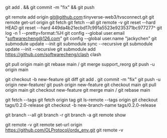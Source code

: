 
git add . && git commit -m "fix" && git push

git remote add origin git@github.com:tinyverse-web3/tvsconnect.git
git remote get-url origin
git fetch
git fetch --all
git remote -v
git reset --hard HEAD
git reset --hard 449da4b21ecbd17c991a5523e9235371bc977277^
git log -n 1 --pretty=format:%H
git config --global user.email "softwarecheng@126.com"
git config --global user.name "jackychen"
git submodule update --init
git submodule sync --recursive
git submodule update --init --recursive
git submodule add https://github.com/softwarecheng/clash clash

git pull origin main
git rebase main / git merge support_reorg
git push -u origin main

git checkout -b new-feature
git diff
git add .
git commit -m "fix"
git push -u origin new-feature/ git push origin new-feature
git checkout main
git pull origin main
git checkout new-feature
git merge main / git rebase main

git fetch --tags
git fetch origin tag <tagname>
git ls-remote --tags origin
git checkout tags/0.2.0-release
git checkout -b new-branch-name tags/0.2.0-release

git branch --all
git branch -r
git branch -a
git remote show <remote-name>

git remote -v
git remote set-url origin https://github.com/OLProtocol/ordx_env.git
git remote -v